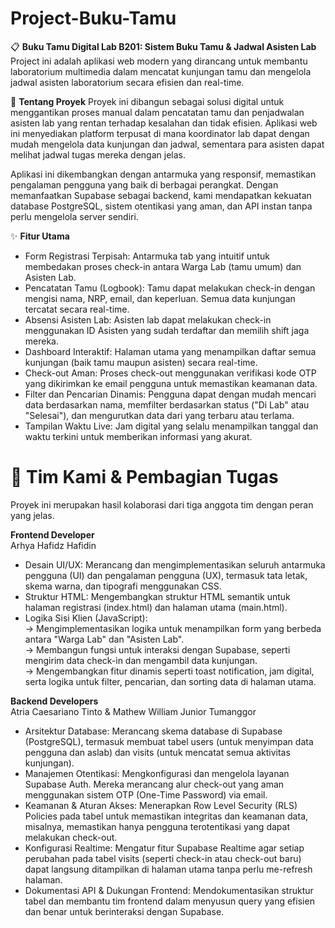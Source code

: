 # Project-Buku-Tamu

📋 **Buku Tamu Digital Lab B201: Sistem Buku Tamu & Jadwal Asisten Lab**
Project ini adalah aplikasi web modern yang dirancang untuk membantu laboratorium multimedia dalam mencatat kunjungan tamu dan mengelola jadwal asisten laboratorium secara efisien dan real-time.

📜 **Tentang Proyek**
Proyek ini dibangun sebagai solusi digital untuk menggantikan proses manual dalam pencatatan tamu dan penjadwalan asisten lab yang rentan terhadap kesalahan dan tidak efisien. Aplikasi web ini menyediakan platform terpusat di mana koordinator lab dapat dengan mudah mengelola data kunjungan dan jadwal, sementara para asisten dapat melihat jadwal tugas mereka dengan jelas.

Aplikasi ini dikembangkan dengan antarmuka yang responsif, memastikan pengalaman pengguna yang baik di berbagai perangkat. Dengan memanfaatkan Supabase sebagai backend, kami mendapatkan kekuatan database PostgreSQL, sistem otentikasi yang aman, dan API instan tanpa perlu mengelola server sendiri.

✨ **Fitur Utama**
- Form Registrasi Terpisah: Antarmuka tab yang intuitif untuk membedakan proses check-in antara Warga Lab (tamu umum) dan Asisten Lab. 
- Pencatatan Tamu (Logbook): Tamu dapat melakukan check-in dengan mengisi nama, NRP, email, dan keperluan. Semua data kunjungan tercatat secara real-time. 
- Absensi Asisten Lab: Asisten lab dapat melakukan check-in menggunakan ID Asisten yang sudah terdaftar dan memilih shift jaga mereka. 
- Dashboard Interaktif: Halaman utama yang menampilkan daftar semua kunjungan (baik tamu maupun asisten) secara real-time.
- Check-out Aman: Proses check-out menggunakan verifikasi kode OTP yang dikirimkan ke email pengguna untuk memastikan keamanan data. 
- Filter dan Pencarian Dinamis: Pengguna dapat dengan mudah mencari data berdasarkan nama, memfilter berdasarkan status ("Di Lab" atau "Selesai"), dan mengurutkan data dari yang terbaru atau terlama. 
- Tampilan Waktu Live: Jam digital yang selalu menampilkan tanggal dan waktu terkini untuk memberikan informasi yang akurat. 


# 👥 Tim Kami & Pembagian Tugas
Proyek ini merupakan hasil kolaborasi dari tiga anggota tim dengan peran yang jelas.

**Frontend Developer**
<br>Arhya Hafidz Hafidin
- Desain UI/UX: Merancang dan mengimplementasikan seluruh antarmuka pengguna (UI) dan pengalaman pengguna (UX), termasuk tata letak, skema warna, dan tipografi menggunakan CSS. 
- Struktur HTML: Mengembangkan struktur HTML semantik untuk halaman registrasi (index.html) dan halaman utama (main.html). 
- Logika Sisi Klien (JavaScript):
  <br>-> Mengimplementasikan logika untuk menampilkan form yang berbeda antara "Warga Lab" dan "Asisten Lab". 
  <br>-> Membangun fungsi untuk interaksi dengan Supabase, seperti mengirim data check-in dan mengambil data kunjungan. 
  <br>-> Mengembangkan fitur dinamis seperti toast notification, jam digital, serta logika untuk filter, pencarian, dan sorting data di halaman utama. 


**Backend Developers**
<br>Atria Caesariano Tinto & Mathew William Junior Tumanggor
- Arsitektur Database: Merancang skema database di Supabase (PostgreSQL), termasuk membuat tabel users (untuk menyimpan data pengguna dan aslab) dan visits (untuk mencatat semua aktivitas kunjungan).
- Manajemen Otentikasi: Mengkonfigurasi dan mengelola layanan Supabase Auth. Mereka merancang alur check-out yang aman menggunakan sistem OTP (One-Time Password) via email.
- Keamanan & Aturan Akses: Menerapkan Row Level Security (RLS) Policies pada tabel untuk memastikan integritas dan keamanan data, misalnya, memastikan hanya pengguna terotentikasi yang dapat melakukan check-out.
- Konfigurasi Realtime: Mengatur fitur Supabase Realtime agar setiap perubahan pada tabel visits (seperti check-in atau check-out baru) dapat langsung ditampilkan di halaman utama tanpa perlu me-refresh halaman.
- Dokumentasi API & Dukungan Frontend: Mendokumentasikan struktur tabel dan membantu tim frontend dalam menyusun query yang efisien dan benar untuk berinteraksi dengan Supabase.
